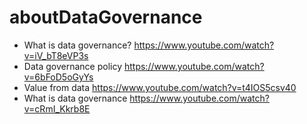 # aboutDataGovernance

* What is data governance? https://www.youtube.com/watch?v=iV_bT8eVP3s
* Data governance policy https://www.youtube.com/watch?v=6bFoD5oGyYs
* Value from data https://www.youtube.com/watch?v=t4IOS5csv40
* What is data governance https://www.youtube.com/watch?v=cRmI_Kkrb8E

